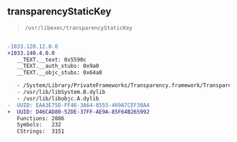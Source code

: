 ## transparencyStaticKey

> `/usr/libexec/transparencyStaticKey`

```diff

-1033.120.12.0.0
+1033.140.4.0.0
   __TEXT.__text: 0x5590c
   __TEXT.__auth_stubs: 0x9a0
   __TEXT.__objc_stubs: 0x64a0

   - /System/Library/PrivateFrameworks/Transparency.framework/Transparency
   - /usr/lib/libSystem.B.dylib
   - /usr/lib/libobjc.A.dylib
-  UUID: EAA3E75D-FF46-3A64-8555-469A7CEF38A4
+  UUID: D46CAD80-52DE-37FF-AE9A-85F64B265992
   Functions: 2886
   Symbols:   232
   CStrings:  3151

```
